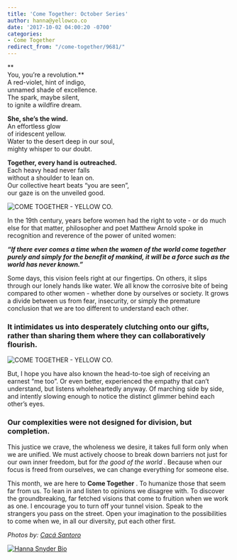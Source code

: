 ```yaml
---
title: 'Come Together: October Series'
author: hanna@yellowco.co
date: '2017-10-02 04:00:20 -0700'
categories:
- Come Together
redirect_from: "/come-together/9681/"
---
```

**  
You, you’re a revolution.**  
A red-violet, hint of indigo,  
unnamed shade of excellence.  
The spark, maybe silent,  
to ignite a wildfire dream.

**She, she’s the wind.**  
An effortless glow  
of iridescent yellow.  
Water to the desert deep in our soul,  
mighty whisper to our doubt.

**Together, every hand is outreached.**  
Each heavy head never falls  
without a shoulder to lean on.  
Our collective heart beats “you are seen”,  
our gaze is on the unveiled good.

![COME TOGETHER - YELLOW CO.](http://yellowco.co/wp-content/uploads/2017/10/0P7A8911-Edit.jpg)

In the 19th century, years before women had the right to vote - or do much else for that matter, philosopher and poet Matthew Arnold spoke in recognition and reverence of the power of united women:

**_“If there ever comes a time when the women of the world come together purely and simply for the benefit of mankind, it will be a force such as the world has never known.”_**

Some days, this vision feels right at our fingertips. On others, it slips through our lonely hands like water. We all know the corrosive bite of being compared to other women - whether done by ourselves or society. It grows a divide between us from fear, insecurity, or simply the premature conclusion that we are too different to understand each other.

### **It intimidates us into desperately clutching onto our gifts, rather than sharing them where they can collaboratively flourish.**

![COME TOGETHER - YELLOW CO.](http://yellowco.co/wp-content/uploads/2017/10/0P7A9724-2-1.jpg)

But, I hope you have also known the head-to-toe sigh of receiving an earnest “me too”. Or even better, experienced the empathy that can’t understand, but listens wholeheartedly anyway. Of marching side by side, and intently slowing enough to notice the distinct glimmer behind each other’s eyes.

### **Our complexities were not designed for division, but completion.**

This justice we crave, the wholeness we desire, it takes full form only when we are unified. We must actively choose to break down barriers not just for our own inner freedom, but for _the good of the world_ . Because when our focus is freed from ourselves, we can change everything for someone else.

This month, we are here to **Come Together** . To humanize those that seem far from us. To lean in and listen to opinions we disagree with. To discover the groundbreaking, far fetched visions that come to fruition when we work as one. I encourage you to turn off your tunnel vision. Speak to the strangers you pass on the street. Open your imagination to the possibilities to come when we, in all our diversity, put each other first.

_Photos by: [Cacá Santoro](http://cacasantoro.com/)_

[![Hanna Snyder Bio](http://yellowco.co/wp-content/uploads/2017/10/HANNA-BIO-new-2.jpg)](http://hannasnyder.com)
